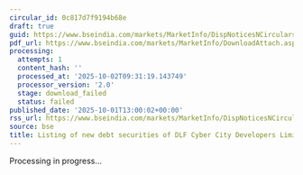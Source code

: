 ```yaml
---
circular_id: 0c817d7f9194b68e
draft: true
guid: https://www.bseindia.com/markets/MarketInfo/DispNoticesNCirculars.aspx?Noticeid={0818406C-0C63-4A02-862C-18CA999C3122}&noticeno=20251001-56&dt=10/01/2025&icount=56&totcount=83&flag=0
pdf_url: https://www.bseindia.com/markets/MarketInfo/DownloadAttach.aspx?id=20251001-56&attachedId=
processing:
  attempts: 1
  content_hash: ''
  processed_at: '2025-10-02T09:31:19.143749'
  processor_version: '2.0'
  stage: download_failed
  status: failed
published_date: '2025-10-01T13:00:02+00:00'
rss_url: https://www.bseindia.com/markets/MarketInfo/DispNoticesNCirculars.aspx?Noticeid={0818406C-0C63-4A02-862C-18CA999C3122}&noticeno=20251001-56&dt=10/01/2025&icount=56&totcount=83&flag=0
source: bse
title: Listing of new debt securities of DLF Cyber City Developers Limited
---
```


Processing in progress...